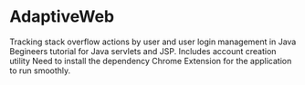 # AdaptiveWeb
Tracking stack overflow actions by user and user login management in Java
Begineers tutorial for Java servlets and JSP.
Includes account creation utility
Need to install the dependency Chrome Extension for the application to run smoothly.
